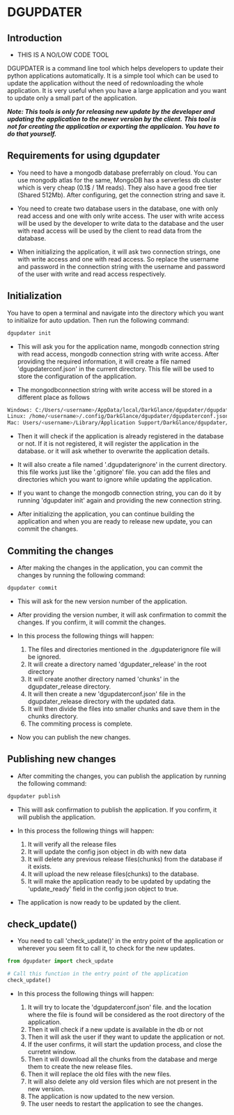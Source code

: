 # DGUPDATER

## Introduction

* THIS IS A NO/LOW CODE TOOL

DGUPDATER is a command line tool which helps developers to update their python applications automatically. It is a simple tool which can be used to update the application without the need of redownloading the whole application. It is very useful when you have a large application and you want to update only a small part of the application. 

***Note: This tools is only for releasing new update by the developer and updating the application to the newer version by the client.***
***This tool is not for creating the application or exporting the applicaion. You have to do that yourself.***

## Requirements for using dgupdater

*  You need to have a mongodb database preferrably on cloud. You can use mongodb atlas for the same, MongoDB has a serverless db cluster which is very cheap (0.1$ / 1M reads). They also have a good free tier (Shared 512Mb). 
After configuring, get the connection string and save it.

* You need to create two database users in the database, one with only read access and one with only write access.
The user with write access will be used by the developer to write data to the database and the user with read access will be used by the client to read data from the database.

* When initializing the application, it will ask two connection strings, one with write access and one with read access.
 So replace the username and password in the connection string with the username and password of the user with write and read access respectively.

## Initialization
You have to open a terminal and navigate into the directory which you want to initialize for auto updation. Then run the following command:

```bash
dgupdater init
```

* This will ask you for the application name, mongodb connection string with read access, mongodb connection string with write access. After providing the required information, it will create a file named 'dgupdaterconf.json' in the current directory. This file will be used to store the configuration of the application.

* The mongodbconnection string with write access will be stored in a different place as follows
```bash
Windows: C:/Users/<username>/AppData/local/DarkGlance/dgupdater/dgupdaterconf.json
Linux: /home/<username>/.config/DarkGlance/dgupdater/dgupdaterconf.json
Mac: Users/<username>/Library/Application Support/DarkGlance/dgupdater/dgupdaterconf.json
```

* Then it will check if the application is already registered in the database or not. If it is not registered, it will register the     application in the database. or it will ask whether to overwrite the application details.

* It will also create a file named '.dgupdaterignore' in the current directory.
this file works just like the '.gitignore' file. you can add the files and directories which you want to ignore while updating the application.

* If you want to change the mongodb connection string, you can do it by running 'dgupdater init' again and providing the new connection string.

* After initializing the application, you can continue building the application and when you are ready to release new update, you   can commit the changes.

## Commiting the changes

* After making the changes in the application, you can commit the changes by running the following command:

```bash
dgupdater commit
```

* This will ask for the new version number of the application. 
* After providing the version number, it will ask confirmation to commit the changes. If you confirm, it will commit the changes.

* In this process the following things will happen:

    1. The files and directories mentioned in the .dgupdaterignore file will be ignored.
    2. It will create a directory named 'dgupdater_release' in the root directory
    3. It will create another directory named 'chunks' in the dgupdater_release directory.
    4. It will then create a new 'dgupdaterconf.json' file in the dgupdater_release directory with the updated data.
    5. It will then divide the files into smaller chunks and save them in the chunks directory.
    6. The commiting process is complete.

* Now you can publish the new changes.

## Publishing new changes

* After commiting the changes, you can publish the application by running the following command:

```bash
dgupdater publish
```

* This willl ask confirmation to publish the application. If you confirm, it will publish the application.
* In this process the following things will happen:

    1. It will verify all the release files
    2. It will update the config json object in db with new data
    3. It will delete any previous release files(chunks) from the database if it exists.
    4. It will upload the new release files(chunks) to the database.
    5. It will make the application ready to be updated by updating the 'update_ready' field in the config json object to true.

* The application is now ready to be updated by the client.

## check_update()

* You need to call 'check_update()' in the entry point of the application or wherever you seem fit to call it, to check for the new updates.
```python
from dgupdater import check_update

# Call this function in the entry point of the application
check_update()
```
* In this process the following things will happen:

    1. It will try to locate the 'dgupdaterconf.json' file. and the location where the file is found will be considered as the root directory of the application.
    2. Then it will check if a new update is available in the db or not
    3. Then it will ask the user if they want to update the application or not.
    4. If the user confirms, it will start the updation process, and close the curretnt window.
    5. Then it will download all the chunks from the database and merge them to create the new release files.
    6. Then it will replace the old files with the new files.
    7. It will also delete any old version files which are not present in the new version.
    8. The application is now updated to the new version.
    9. The user needs to restart the application to see the changes.

    